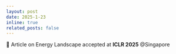```yaml
---
layout: post
date: 2025-1-23
inline: true
related_posts: false
---
```


📝 Article on Energy Landscape accepted at **ICLR 2025** @Singapore
